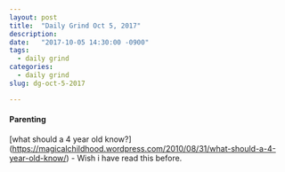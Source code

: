 ```yaml
---
layout: post
title:  "Daily Grind Oct 5, 2017"
description: 
date:   "2017-10-05 14:30:00 -0900"
tags:
  - daily grind
categories:
  - daily grind
slug: dg-oct-5-2017

---
```




#### Parenting ####

[what should a 4 year old know?] (https://magicalchildhood.wordpress.com/2010/08/31/what-should-a-4-year-old-know/) - Wish i have read this before.

